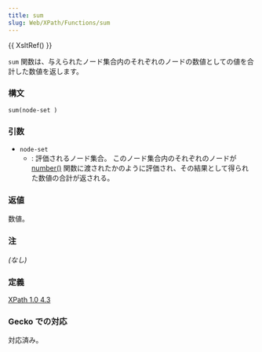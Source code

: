 ```yaml
---
title: sum
slug: Web/XPath/Functions/sum
---
```


{{ XsltRef() }}

`sum` 関数は、与えられたノード集合内のそれぞれのノードの数値としての値を合計した数値を返します。

### 構文

```
sum(node-set )
```

### 引数

- `node-set`
  - : 評価されるノード集合。 このノード集合内のそれぞれのノードが [number()](/ja/XPath/Functions/number) 関数に渡されたかのように評価され、その結果として得られた数値の合計が返される。

### 返値

数値。

### 注

_(なし)_

### 定義

[XPath 1.0 4.3](https://www.w3.org/TR/xpath#function-sum)

### Gecko での対応

対応済み。
